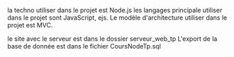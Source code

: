 la techno utiliser dans le projet est Node.js
les langages principale utiliser dans le projet sont JavaScript, ejs.
Le modèle d'architecture utiliser dans le projet est MVC.

le site avec le serveur est dans le dossier serveur_web_tp
L'export de la base de donnée est dans le fichier CoursNodeTp.sql
